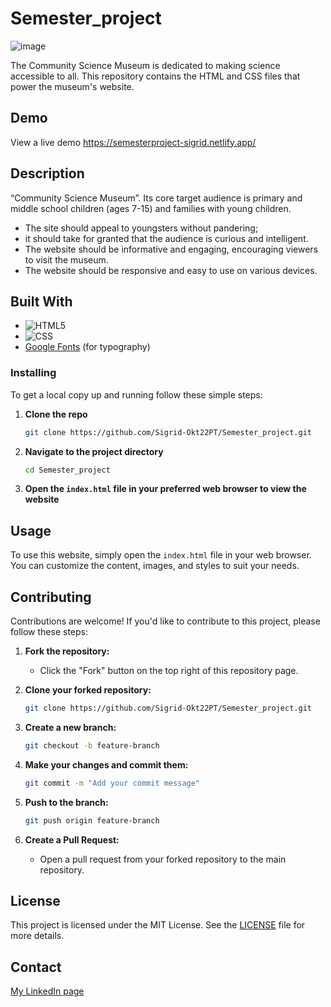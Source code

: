 # Semester_project
![image](https://semesterproject-sigrid.netlify.app/assets/images/Skjermbilde%202025-03-09%20084313.png)

The Community Science Museum is dedicated to making science accessible to all. This repository contains the HTML and CSS files that power the museum's website.

## Demo
View a live demo https://semesterproject-sigrid.netlify.app/

## Description
“Community Science Museum”. Its core target audience is primary and middle school children (ages 7-15) and families with young children. 

- The site should appeal to youngsters without pandering;
- it should take for granted that the audience is curious and           intelligent.
- The website should be informative and engaging, encouraging viewers to visit the museum.
- The website should be responsive and easy to use on various devices.


## Built With

- ![HTML5](https://img.shields.io/badge/html5-%23E34F26.svg?style=for-the-badge&logo=html5&logoColor=white)
- ![CSS](https://img.shields.io/badge/css3-%231572B6.svg?style=for-the-badge&logo=css3&logoColor=white)
- [Google Fonts](https://fonts.google.com/) (for typography)


### Installing

To get a local copy up and running follow these simple steps:

1. **Clone the repo**
    ```sh
    git clone https://github.com/Sigrid-Okt22PT/Semester_project.git
    ```

2. **Navigate to the project directory**
    ```sh
    cd Semester_project
    ```

3. **Open the `index.html` file in your preferred web browser to view the website**


## Usage

To use this website, simply open the `index.html` file in your web browser. You can customize the content, images, and styles to suit your needs.

## Contributing

Contributions are welcome! If you'd like to contribute to this project, please follow these steps:

1. **Fork the repository:**
    - Click the "Fork" button on the top right of this repository page.

2. **Clone your forked repository:**
    ```sh
    git clone https://github.com/Sigrid-Okt22PT/Semester_project.git
    ```

3. **Create a new branch:**
    ```sh
    git checkout -b feature-branch
    ```

4. **Make your changes and commit them:**
    ```sh
    git commit -m "Add your commit message"
    ```

5. **Push to the branch:**
    ```sh
    git push origin feature-branch
    ```

6. **Create a Pull Request:**
    - Open a pull request from your forked repository to the main repository.

## License

This project is licensed under the MIT License. See the [LICENSE](LICENSE) file for more details.

## Contact

[My LinkedIn page](https://www.linkedin.com/in/sigrid-johanne-husev%C3%A5g-132513a5/)
